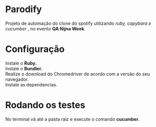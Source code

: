 # Parodify 

Projeto de automação do clone do spotify utilizando <i>ruby, capybara e cucumber </i>, no evento <b> QA Nijna Week</b>.

# Configuração

Instale o <b> Ruby.</b> <br>
Instale o  <b> Bundler.</b><br>
Realize o download do Chromedriver de acordo com a versão do seu navegador. <br>
Instale as dependencias.

# Rodando os testes

No terminal vá até a pasta raiz e execute o comando <b>cucumber</b>.
